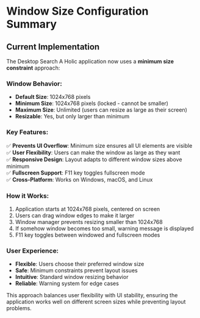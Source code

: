 # Window Size Configuration Summary

## Current Implementation

The Desktop Search A Holic application now uses a **minimum size constraint** approach:

### Window Behavior:
- **Default Size**: 1024x768 pixels
- **Minimum Size**: 1024x768 pixels (locked - cannot be smaller)
- **Maximum Size**: Unlimited (users can resize as large as their screen)
- **Resizable**: Yes, but only larger than minimum

### Key Features:
✅ **Prevents UI Overflow**: Minimum size ensures all UI elements are visible  
✅ **User Flexibility**: Users can make the window as large as they want  
✅ **Responsive Design**: Layout adapts to different window sizes above minimum  
✅ **Fullscreen Support**: F11 key toggles fullscreen mode  
✅ **Cross-Platform**: Works on Windows, macOS, and Linux  

### How it Works:
1. Application starts at 1024x768 pixels, centered on screen
2. Users can drag window edges to make it larger
3. Window manager prevents resizing smaller than 1024x768
4. If somehow window becomes too small, warning message is displayed
5. F11 key toggles between windowed and fullscreen modes

### User Experience:
- **Flexible**: Users choose their preferred window size
- **Safe**: Minimum constraints prevent layout issues
- **Intuitive**: Standard window resizing behavior
- **Reliable**: Warning system for edge cases

This approach balances user flexibility with UI stability, ensuring the application works well on different screen sizes while preventing layout problems.
